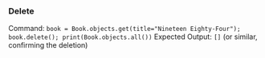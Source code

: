 ### Delete
Command: `book = Book.objects.get(title="Nineteen Eighty-Four"); book.delete(); print(Book.objects.all())`
Expected Output: `[]` (or similar, confirming the deletion)